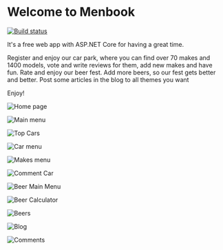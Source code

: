 # Welcome to Menbook

[![Build status](https://ci.appveyor.com/api/projects/status/617ltnv3ihloay14?svg=true)](https://ci.appveyor.com/project/l3kov9/menbook)


It's a free web app with ASP.NET Core for having a great time.

Register and enjoy our car park, where you can find over 70 makes and 1400 models,
vote and write reviews for them, add new makes and have fun.
Rate and enjoy our beer fest. Add more beers, so our fest gets better and better.
Post some articles in the blog to all themes you want

Enjoy!


![Home page](https://image.ibb.co/hHp5Lx/menbook_start.png)

![Main menu](https://image.ibb.co/fkaHYH/main_menu.png)

![Top Cars](https://image.ibb.co/m3u0sx/top_cars_by_vote.png)

![Car menu](https://image.ibb.co/dSEM2x/models.png)

![Makes menu](https://image.ibb.co/j5K4Nx/Untitled.png)

![Comment Car](https://image.ibb.co/d5QOCx/comment_cars.png)

![Beer Main Menu](https://image.ibb.co/fH40sx/beer_drinking.png)

![Beer Calculator](https://image.ibb.co/fMtEJS/beer_calculator.png)

![Beers](https://image.ibb.co/eNs257/menbook_beers.png)

![Blog](https://image.ibb.co/dkSEKc/Articles.png)

![Comments](https://image.ibb.co/eUh9kH/what_people_say.png)